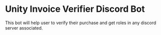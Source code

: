 # Unity Invoice Verifier Discord Bot
This bot will help user to verify their purchase and get roles in any discord server associated.
